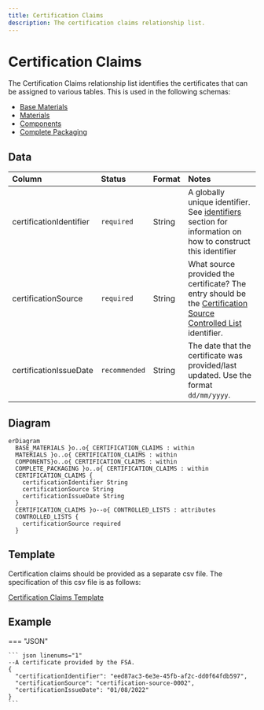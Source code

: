 ```yaml
---
title: Certification Claims
description: The certification claims relationship list.
---
```


# Certification Claims

The Certification Claims relationship list identifies the certificates that can be assigned to various tables. This is used in the following schemas:

* [Base Materials](../3_Data_Specification/3_1_Base_Materials.md)
* [Materials](../3_Data_Specification/3_2_Materials.md)
* [Components](../3_Data_Specification/3_3_Components.md)
* [Complete Packaging](../3_Data_Specification/3_4_Complete_Packaging.md)

## Data
|Column|<div style="width:90px">Status</div>|Format|Notes|
|:-|:-|:-|:-|
|certificationIdentifier|`required`|String|A globally unique identifier. See [identifiers](../4_Identifiers/4_1_Identifiers.md) section for information on how to construct this identifier|
|certificationSource|`required`|String|What source provided the certificate? The entry should be the [Certification Source Controlled List](../5_Controlled_Lists/5_002_Certification_Source.md) identifier.|
|certificationIssueDate|`recommended`|String|The date that the certificate was provided/last updated. Use the format `dd/mm/yyyy`.|

## Diagram

``` mermaid
erDiagram
  BASE_MATERIALS }o..o{ CERTIFICATION_CLAIMS : within
  MATERIALS }o..o{ CERTIFICATION_CLAIMS : within
  COMPONENTS}o..o{ CERTIFICATION_CLAIMS : within
  COMPLETE_PACKAGING }o..o{ CERTIFICATION_CLAIMS : within
  CERTIFICATION_CLAIMS {
    certificationIdentifier String
    certificationSource String
    certificationIssueDate String
  }
  CERTIFICATION_CLAIMS }o--o{ CONTROLLED_LISTS : attributes
  CONTROLLED_LISTS {
    certificationSource required 
  }
```

## Template

Certification claims should be provided as a separate csv file. The specification of this csv file is as follows:

[Certification Claims Template](https://www.open3p.org/wp-content/uploads/2023/09/certificationClaims20230922.csv)

## Example

=== "JSON"

    ``` json linenums="1"
    --A certificate provided by the FSA.
    {
      "certificationIdentifier": "eed87ac3-6e3e-45fb-af2c-dd0f64fdb597",
      "certificationSource": "certification-source-0002",
      "certificationIssueDate": "01/08/2022"
    }
    ```


